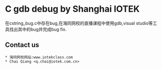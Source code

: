 C gdb debug by Shanghai IOTEK
=========

在cstring_bug.c中存在bug,在海同网校的直播课程中使用gdb,visual studio等工具找出其中的bug并完成bug fix.


Contact us
----------
	* 海同网校网站:www.iotekclass.com
	* Chai Qiang <q.chai@iotek.com.cn>
